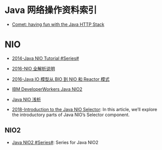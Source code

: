 # Java 网络操作资料索引

- [Comet: having fun with the Java HTTP Stack](http://6me.us/AB7)

# NIO

- [2014-Java NIO Tutorial #Series#](http://tutorials.jenkov.com/java-nio/index.html)

- [2016-NIO 全解析说明](http://zoeminghong.github.io/2016/06/12/nio20160612/)

- [2016-Java IO 模型从 BIO 到 NIO 和 Reactor 模式](http://www.jasongj.com/java/nio_reactor/)

- [IBM DeveloperWorkers Java NIO2](https://www.ibm.com/developerworks/cn/java/j-nio2-1/)

- [Java NIO 浅析](https://zhuanlan.zhihu.com/p/23488863)

- [2018-Introduction to the Java NIO Selector](http://www.baeldung.com/java-nio-selector): In this article, we’ll explore the introductory parts of Java NIO’s Selector component.

## NIO2

- [Java NIO2 #Series#](https://www.baeldung.com/?s=NIO2): Series for Java NIO2
